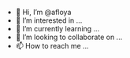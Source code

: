 - 👋 Hi, I’m @afloya
- 👀 I’m interested in ...
- 🌱 I’m currently learning ...
- 💞️ I’m looking to collaborate on ...
- 📫 How to reach me ...

<!---
afloya/afloya is a ✨ special ✨ repository because its `README.md` (this file) appears on your GitHub profile.
You can click the Preview link to take a look at your changes.
--->

